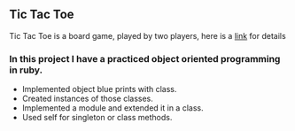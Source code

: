 
## Tic Tac Toe

Tic Tac Toe is a board game, played by two players, here is a [link](https://en.wikipedia.org/wiki/Tic-tac-toe) for details

### In this project I have a practiced object oriented programming in ruby.

- Implemented object blue prints with class.
- Created instances of those classes.
- Implemented a module and extended it in a class.
- Used self for singleton or class methods.